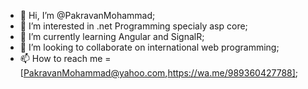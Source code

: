 - 👋 Hi, I’m @PakravanMohammad;
- 👀 I’m interested in .net Programming specialy asp core;
- 🌱 I’m currently learning Angular and SignalR;
- 💞️ I’m looking to collaborate on international web programming;
- 📫 How to reach me = [PakravanMohammad@yahoo.com,https://wa.me/989360427788];

<!---
PakravanMohammad/PakravanMohammad is a ✨ special ✨ repository because its `README.md` (this file) appears on your GitHub profile.
You can click the Preview link to take a look at your changes.
--->
